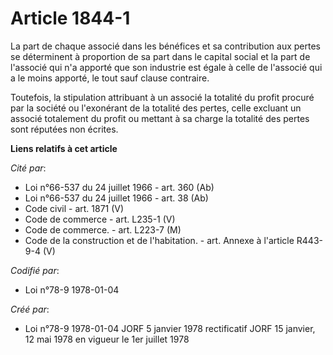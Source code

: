 # Article 1844-1

La part de chaque associé dans les bénéfices et sa contribution aux pertes se déterminent à proportion de sa part dans le
capital social et la part de l'associé qui n'a apporté que son industrie est égale à celle de l'associé qui a le moins
apporté, le tout sauf clause contraire.

Toutefois, la stipulation attribuant à un associé la totalité du profit procuré par la société ou l'exonérant de la totalité
des pertes, celle excluant un associé totalement du profit ou mettant à sa charge la totalité des pertes sont réputées non
écrites.

**Liens relatifs à cet article**

_Cité par_:

  - Loi n°66-537 du 24 juillet 1966 - art. 360 (Ab)
  - Loi n°66-537 du 24 juillet 1966 - art. 38 (Ab)
  - Code civil - art. 1871 (V)
  - Code de commerce - art. L235-1 (V)
  - Code de commerce. - art. L223-7 (M)
  - Code de la construction et de l'habitation. - art. Annexe à l'article R443-9-4 (V)

_Codifié par_:

  - Loi n°78-9 1978-01-04

_Créé par_:

  - Loi n°78-9 1978-01-04 JORF 5 janvier 1978 rectificatif JORF 15 janvier, 12 mai 1978 en vigueur le 1er juillet 1978

